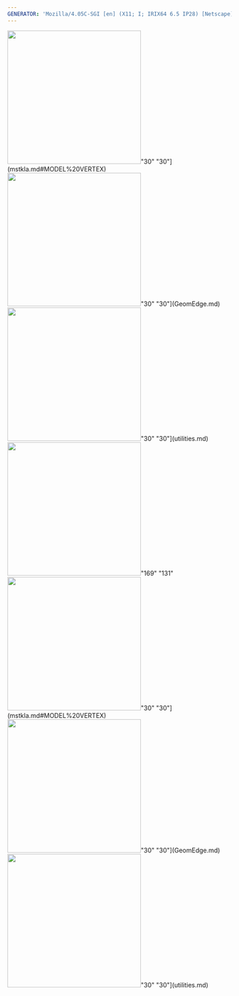 ```yaml
---
GENERATOR: 'Mozilla/4.05C-SGI [en] (X11; I; IRIX64 6.5 IP28) [Netscape]'
---
```

<img height="300" width="300" src="https://lanl.github.io/LaGriT/assets/images/arrow2.gif">"30"
"30"](mstkla.md#MODEL%20VERTEX) <img height="300" width="300" src="https://lanl.github.io/LaGriT/assets/images/arrow3.gif">"30"
"30"](GeomEdge.md) <img height="300" width="300" src="https://lanl.github.io/LaGriT/assets/images/arrow4.gif">"30"
"30"](utilities.md)
<img height="300" width="300" src="https://lanl.github.io/LaGriT/assets/images/construction14.gif">"169" "131"<img height="300" width="300" src="https://lanl.github.io/LaGriT/assets/images/arrow2.gif">"30"
"30"](mstkla.md#MODEL%20VERTEX) <img height="300" width="300" src="https://lanl.github.io/LaGriT/assets/images/arrow3.gif">"30"
"30"](GeomEdge.md) <img height="300" width="300" src="https://lanl.github.io/LaGriT/assets/images/arrow4.gif">"30"
"30"](utilities.md)
